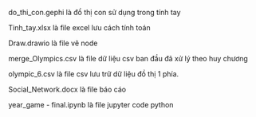 do_thi_con.gephi là đồ thị con sử dụng trong tính tay

Tinh_tay.xlsx là file excel lưu cách tính toán

Draw.drawio là file vẽ node 

merge_Olympics.csv là file dữ liệu csv ban đầu đã xử lý theo huy chương

olympic_6.csv là file csv lưu trữ dữ liệu đồ thị 1 phía.

Social_Network.docx là file báo cáo

year_game - final.ipynb là file jupyter code python
